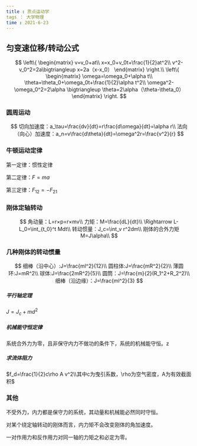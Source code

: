 ```yaml
---
title : 质点运动学
tags ： 大学物理
time : 2021-6-23
---
```


## 匀变速位移/转动公式
$$
\left\{
\begin{matrix}
v=v_0+at\\
x=x_0+v_0t+\frac{1}{2}at^2\\
v^2-v_0^2=2a\bigtriangleup x=2a（x-x_0）
\end{matrix}
\right.\\
\left\{
\begin{matrix}
\omega=\omega_0+\alpha t\\
\theta=\theta_0+\omega_0t+\frac{1}{2}\alpha t^2\\
\omega^2-\omega_0^2=2\alpha \bigtriangleup \theta=2\alpha（\theta-\theta_0）
\end{matrix}
\right.
$$



### 圆周运动

$$
切向加速度：a_\tau=\frac{dv}{dt}=r\frac{d\omega}{dt}=\alpha r\\
法向（向心）加速度：a_n=v\frac{d\theta}{dt}=\omega^2r=\frac{v^2}{r}
$$



### 牛顿运动定律

第一定律：惯性定律

第二定律：$F=ma$

第三定律：$F_{12}=-F_{21}$



### 刚体定轴转动

$$
角动量：L=r×p=r×mv\\
力矩：M=\frac{dL}{dt}\\
\Rightarrow L-L_0=\int_{t_0}^t Mdt\\
转动惯量：J_c=\int_v r^2dm\\
刚体的合外力矩M=J\alpha\\
$$



### 几种刚体的转动惯量

$$
细棒（沿中心）:J=\frac{ml^2}{12}\\
圆柱体:J=\frac{mR^2}{2}\\
薄圆环:J=mR^2\\
球体:J=\frac{2mR^2}{5}\\
圆筒：J=\frac{m}{2}(R_1^2+R_2^2)\\
细棒（沿边缘）：J=\frac{ml^2}{3}
$$



##### 平行轴定理

$J=J_c+md^2$



##### 机械能守恒定律

系统合外力为零，且非保守内力不做功的条件下，系统的机械能守恒。z



##### 求流体阻力

$f_d=\frac{1}{2}c\rho A v^2\\其中c为曳引系数，\rho为空气密度，A为有效截面积$



### 其他

不受外力，内力都是保守力的系统，其动量和机械能必然同时守恒。

对某个绕定轴转动的刚体而言，内力矩不会改变刚体的角加速度。

一对作用力和反作用力对同一轴的力矩之和必定为零。

